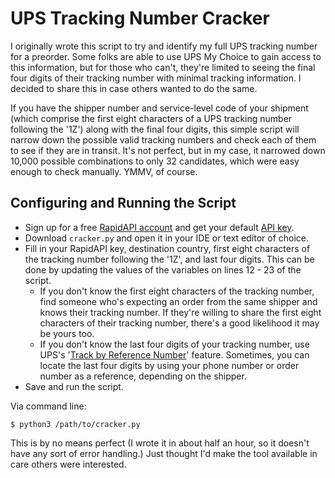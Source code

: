 # UPS Tracking Number Cracker

I originally wrote this script to try and identify my full UPS tracking number for a preorder. Some folks are able to use UPS My Choice to gain access to this information, but for those who can't, they're limited to seeing the final four digits of their tracking number with minimal tracking information. I decided to share this in case others wanted to do the same.

If you have the shipper number and service-level code of your shipment (which comprise the first eight characters of a UPS tracking number following the '1Z') along with the final four digits, this simple script will narrow down the possible valid tracking numbers and check each of them to see if they are in transit. It's not perfect, but in my case, it narrowed down 10,000 possible combinations to only 32 candidates, which were easy enough to check manually. YMMV, of course.

## Configuring and Running the Script

* Sign up for a free [RapidAPI account](https://rapidapi.com/signup) and get your default [API key](https://rapidapi.com/developer/apps).
* Download `cracker.py` and open it in your IDE or text editor of choice.
* Fill in your RapidAPI key, destination country, first eight characters of the tracking number following the '1Z', and last four digits. This can be done by updating the values of the variables on lines 12 - 23 of the script.
  * If you don't know the first eight characters of the tracking number, find someone who's expecting an order from the same shipper and knows their tracking number. If they're willing to share the first eight characters of their tracking number, there's a good likelihood it may be yours too.
  * If you don't know the last four digits of your tracking number, use UPS's '[Track by Reference Number](https://www.ups.com/track)' feature. Sometimes, you can locate the last four digits by using your phone number or order number as a reference, depending on the shipper.
* Save and run the script.

Via command line:
```shell
$ python3 /path/to/cracker.py
```

This is by no means perfect (I wrote it in about half an hour, so it doesn't have any sort of error handling.) Just thought I'd make the tool available in care others were interested.
